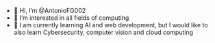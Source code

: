 - 👋 Hi, I’m @AntonioFG002
- 👀 I’m interested in all fields of computing
- 🌱 I am currently learning AI and web development, but I would like to also learn Cybersecurity, computer vision and cloud computing
